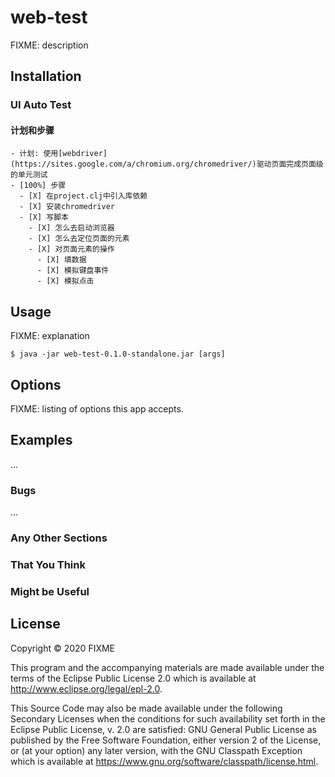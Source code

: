 # web-test

FIXME: description


## Installation


### UI Auto Test
#### 计划和步骤
    - 计划: 使用[webdriver](https://sites.google.com/a/chromium.org/chromedriver/)驱动页面完成页面级的单元测试
    - [100%] 步骤
      - [X] 在project.clj中引入库依赖
      - [X] 安装chromedriver
      - [X] 写脚本
        - [X] 怎么去启动浏览器
        - [X] 怎么去定位页面的元素
        - [X] 对页面元素的操作
          - [X] 填数据
          - [X] 模拟键盘事件
          - [X] 模拟点击

## Usage

FIXME: explanation

    $ java -jar web-test-0.1.0-standalone.jar [args]

## Options

FIXME: listing of options this app accepts.

## Examples

...

### Bugs

...

### Any Other Sections
### That You Think
### Might be Useful

## License

Copyright © 2020 FIXME

This program and the accompanying materials are made available under the
terms of the Eclipse Public License 2.0 which is available at
http://www.eclipse.org/legal/epl-2.0.

This Source Code may also be made available under the following Secondary
Licenses when the conditions for such availability set forth in the Eclipse
Public License, v. 2.0 are satisfied: GNU General Public License as published by
the Free Software Foundation, either version 2 of the License, or (at your
option) any later version, with the GNU Classpath Exception which is available
at https://www.gnu.org/software/classpath/license.html.
